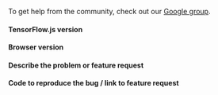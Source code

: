 To get help from the community, check out our [Google group](https://groups.google.com/a/tensorflow.org/forum/#!forum/tfjs).

#### TensorFlow.js version

#### Browser version

#### Describe the problem or feature request

#### Code to reproduce the bug / link to feature request
